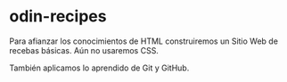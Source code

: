 # odin-recipes

Para afianzar los conocimientos de HTML construiremos un Sitio Web
de recebas básicas. Aún no usaremos CSS.

También aplicamos lo aprendido de Git y GitHub.